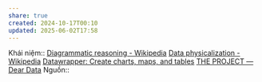 ```yaml
---
share: true
created: 2024-10-17T00:10
updated: 2025-06-02T17:58
---
```

Khái niệm:: 
[Diagrammatic reasoning - Wikipedia](https://en.wikipedia.org/wiki/Diagrammatic_reasoning)
[Data physicalization - Wikipedia](https://en.wikipedia.org/wiki/Data_physicalization)
[Datawrapper: Create charts, maps, and tables](https://www.datawrapper.de/)
[THE PROJECT — Dear Data](https://www.dear-data.com/theproject)
Nguồn:: 